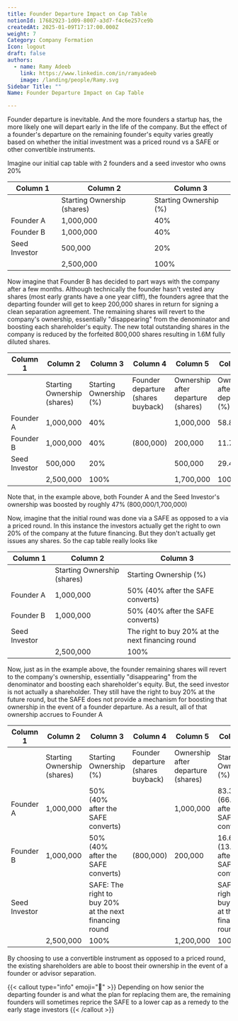 ```yaml
---
title: Founder Departure Impact on Cap Table
notionId: 17682923-1d09-8007-a3d7-f4c6e257ce9b
createdAt: 2025-01-09T17:17:00.000Z
weight: 7
Category: Company Formation
Icon: logout
draft: false
authors:
  - name: Ramy Adeeb
    link: https://www.linkedin.com/in/ramyadeeb
    image: /landing/people/Ramy.svg
Sidebar Title: ""
Name: Founder Departure Impact on Cap Table

---
```




Founder departure is inevitable.  And the more founders a startup has, the more likely one will depart early in the life of the company.  But the effect of a founder's departure on the remaining founder's equity varies greatly based on whether the initial investment was a priced round vs a SAFE or other convertible instruments.

Imagine our initial cap table with 2 founders and a seed investor who owns 20%

| Column 1 | Column 2 | Column 3 |
| --- | --- | --- |
|   | Starting Ownership (shares) | Starting Ownership (%) |
| Founder A | 1,000,000 | 40% |
| Founder B | 1,000,000 | 40% |
| Seed Investor | 500,000 | 20% |
|   | 2,500,000 | 100% |


Now imagine that Founder B has decided to part ways with the company after a few months.  Although technically the founder hasn't vested any shares (most early grants have a one year cliff), the founders agree that the departing founder will get to keep 200,000 shares in return for signing a clean separation agreement.  The remaining shares will revert to the company's ownership, essentially "disappearing" from the denominator and boosting each shareholder's equity. The new total outstanding shares in the company is reduced by the forfeited 800,000 shares resulting in 1.6M fully diluted shares.

| Column 1 | Column 2 | Column 3 | Column 4 | Column 5 | Column 6 |
| --- | --- | --- | --- | --- | --- |
|   | Starting Ownership (shares) | Starting Ownership (%) | Founder departure (shares buyback) | Ownership after departure (shares) | Ownership after departure (%) |
| Founder A | 1,000,000 | 40% |   | 1,000,000 | 58.82% |
| Founder B | 1,000,000 | 40% | (800,000) | 200,000 | 11.76% |
| Seed Investor | 500,000 | 20% |   | 500,000 | 29.41% |
|   | 2,500,000 | 100% |   | 1,700,000 | 100% |


Note that, in the example above, both Founder A and the Seed Investor's ownership  was boosted by roughly 47% (800,000/1,700,000)

Now, imagine that the initial round was done via a SAFE as opposed to a via a priced round. In this instance the investors actually get the right to own 20% of the company at the future financing. But they don't actually get issues any shares. So the cap table really looks like

| Column 1 | Column 2 | Column 3 |
| --- | --- | --- |
|   | Starting Ownership (shares) | Starting Ownership (%) |
| Founder A | 1,000,000 | 50% (40% after the SAFE converts) |
| Founder B | 1,000,000 | 50% (40% after the SAFE converts) |
| Seed Investor |   | The right to buy 20% at the next financing round |
|   | 2,500,000 | 100% |


Now, just as in the example above, the founder remaining shares will revert to the company's ownership, essentially "disappearing" from the denominator and boosting each shareholder's equity. But, the seed investor is not actually a shareholder.  They still have the right to buy 20% at the future round, but the SAFE does not provide a mechanism for boosting that ownership in the event of a founder departure.  As a result, all of that ownership accrues to Founder A

| Column 1 | Column 2 | Column 3 | Column 4 | Column 5 | Column 6 |
| --- | --- | --- | --- | --- | --- |
|   | Starting Ownership (shares) | Starting Ownership (%) | Founder departure (shares buyback) | Ownership after departure (shares) | Starting Ownership (%) |
| Founder A | 1,000,000 | 50% (40% after the SAFE converts) |   | 1,000,000 | 83.3% (66.6% after the SAFE converts) |
| Founder B | 1,000,000 | 50% (40% after the SAFE converts) | (800,000) | 200,000 | 16.6% (13.3% after the SAFE converts) |
| Seed Investor |   | SAFE: The right to buy 20% at the next financing round |   |   | SAFE: The right to buy 20% at the next financing round |
|   | 2,500,000 | 100% |   | 1,200,000 | 100% |


By choosing to use a convertible instrument as opposed to a priced round, the existing shareholders are able to boost their ownership in the event of a founder or advisor separation.

{{< callout type="info" emoji="📢" >}}
Depending on how senior the departing founder is and what the plan for replacing them are, the remaining founders will sometimes reprice the SAFE to a lower cap as a remedy to the early stage investors
{{< /callout >}}

